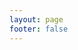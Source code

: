 ```yaml
---
layout: page
footer: false
---
```

<GameEntranceV id="h5Takahashi" src="/classic/emulatorJS-4.0.12/games/Takahashi/index.html?language=zh-CN" :resetHeight=false></GameEntranceV>